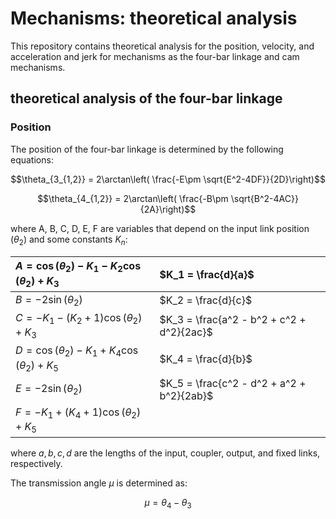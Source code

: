 # Mechanisms: theoretical analysis

This repository contains theoretical analysis for the position, velocity, and acceleration and jerk for
mechanisms as the four-bar linkage and cam mechanisms.


## theoretical analysis of the four-bar linkage

### Position

The position of the four-bar linkage is determined by the following equations:

$$\theta_{3_{1,2}} = 2\arctan\left( \frac{-E\pm \sqrt{E^2-4DF}}{2D}\right)$$

$$\theta_{4_{1,2}} = 2\arctan\left( \frac{-B\pm \sqrt{B^2-4AC}}{2A}\right)$$

where A, B, C, D, E, F are variables that depend on the input link position $(\theta_2)$ and some constants $K_n$:

| $A = \cos(\theta_2) - K_1 - K_2 \cos(\theta_2) + K_3$  | $K_1 = \frac{d}{a}$                       |
|:-------------------------------------------------------|:------------------------------------------|
| $B = -2\sin(\theta_2)$                                 | $K_2 = \frac{d}{c}$                       |
| $C = - K_1 - (K_2 + 1) \cos(\theta_2) + K_3$           | $K_3 = \frac{a^2 - b^2 + c^2 + d^2}{2ac}$ |
| $D = \cos(\theta_2) - K_1 + K_4 \cos(\theta_2) + K_5$  | $K_4 = \frac{d}{b}$                       |                  |
| $E = -2\sin(\theta_2)$                                 | $K_5 = \frac{c^2 - d^2 + a^2 + b^2}{2ab}$ |                                         |
| $F = - K_1 + (K_4 + 1) \cos(\theta_2) + K_5$           |                                           |

where $a, b, c, d$ are the lengths of the input, coupler, output, and fixed links, respectively.

The transmission angle $\mu$ is determined as:

$$\mu = \theta_4 - \theta_3$$
